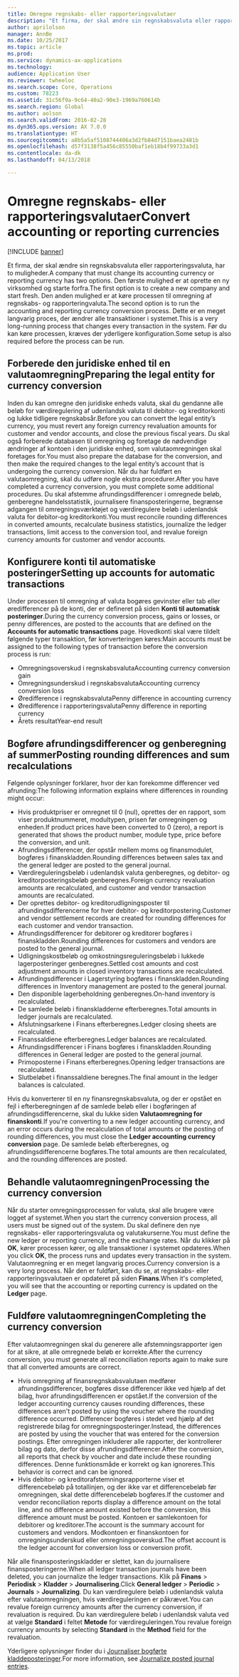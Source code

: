 ```yaml
---
title: Omregne regnskabs- eller rapporteringsvalutaer
description: "Et firma, der skal ændre sin regnskabsvaluta eller rapporteringsvaluta, har to muligheder."
author: aprilolson
manager: AnnBe
ms.date: 10/25/2017
ms.topic: article
ms.prod: 
ms.service: dynamics-ax-applications
ms.technology: 
audience: Application User
ms.reviewer: twheeloc
ms.search.scope: Core, Operations
ms.custom: 78223
ms.assetid: 31c56f9a-9c64-40a2-90e3-1969a760614b
ms.search.region: Global
ms.author: aolson
ms.search.validFrom: 2016-02-28
ms.dyn365.ops.version: AX 7.0.0
ms.translationtype: HT
ms.sourcegitcommit: a8b5a5af5108744406a3d2fb84d7151baea2481b
ms.openlocfilehash: d57f3138f5a456c85550baf1eb18b4f99733a3d1
ms.contentlocale: da-dk
ms.lasthandoff: 04/13/2018

---
```


# <a name="convert-accounting-or-reporting-currencies"></a><span data-ttu-id="239fa-103">Omregne regnskabs- eller rapporteringsvalutaer</span><span class="sxs-lookup"><span data-stu-id="239fa-103">Convert accounting or reporting currencies</span></span>

[!INCLUDE [banner](../includes/banner.md)]

<span data-ttu-id="239fa-104">Et firma, der skal ændre sin regnskabsvaluta eller rapporteringsvaluta, har to muligheder.</span><span class="sxs-lookup"><span data-stu-id="239fa-104">A company that must change its accounting currency or reporting currency has two options.</span></span> <span data-ttu-id="239fa-105">Den første mulighed er at oprette en ny virksomhed og starte forfra.</span><span class="sxs-lookup"><span data-stu-id="239fa-105">The first option is to create a new company and start fresh.</span></span> <span data-ttu-id="239fa-106">Den anden mulighed er at køre processen til omregning af regnskabs- og rapporteringvaluta.</span><span class="sxs-lookup"><span data-stu-id="239fa-106">The second option is to run the accounting and reporting currency conversion process.</span></span> <span data-ttu-id="239fa-107">Dette er en meget langvarig proces, der ændrer alle transaktioner i systemet.</span><span class="sxs-lookup"><span data-stu-id="239fa-107">This is a very long-running process that changes every transaction in the system.</span></span> <span data-ttu-id="239fa-108">Før du kan køre processen, kræves der yderligere konfiguration.</span><span class="sxs-lookup"><span data-stu-id="239fa-108">Some setup is also required before the process can be run.</span></span>

## <a name="preparing-the-legal-entity-for-currency-conversion"></a><span data-ttu-id="239fa-109">Forberede den juridiske enhed til en valutaomregning</span><span class="sxs-lookup"><span data-stu-id="239fa-109">Preparing the legal entity for currency conversion</span></span>
<span data-ttu-id="239fa-110">Inden du kan omregne den juridiske enheds valuta, skal du gendanne alle beløb for værdiregulering af udenlandsk valuta til debitor- og kreditorkonti og lukke tidligere regnskabsår.</span><span class="sxs-lookup"><span data-stu-id="239fa-110">Before you can convert the legal entity’s currency, you must revert any foreign currency revaluation amounts for customer and vendor accounts, and close the previous fiscal years.</span></span> <span data-ttu-id="239fa-111">Du skal også forberede databasen til omregning og foretage de nødvendige ændringer af kontoen i den juridiske enhed, som valutaomregningen skal foretages for.</span><span class="sxs-lookup"><span data-stu-id="239fa-111">You must also prepare the database for the conversion, and then make the required changes to the legal entity’s account that is undergoing the currency conversion.</span></span> <span data-ttu-id="239fa-112">Når du har fuldført en valutaomregning, skal du udføre nogle ekstra procedurer.</span><span class="sxs-lookup"><span data-stu-id="239fa-112">After you have completed a currency conversion, you must complete some additional procedures.</span></span> <span data-ttu-id="239fa-113">Du skal afstemme afrundingsdifferencer i omregnede beløb, genberegne handelsstatistik, journalisere finansposteringerne, begrænse adgangen til omregningsværktøjet og værdiregulere beløb i udenlandsk valuta for debitor-og kreditorkonti.</span><span class="sxs-lookup"><span data-stu-id="239fa-113">You must reconcile rounding differences in converted amounts, recalculate business statistics, journalize the ledger transactions, limit access to the conversion tool, and revalue foreign currency amounts for customer and vendor accounts.</span></span>

## <a name="setting-up-accounts-for-automatic-transactions"></a><span data-ttu-id="239fa-114">Konfigurere konti til automatiske posteringer</span><span class="sxs-lookup"><span data-stu-id="239fa-114">Setting up accounts for automatic transactions</span></span>
<span data-ttu-id="239fa-115">Under processen til omregning af valuta bogøres gevinster eller tab eller øredifferencer på de konti, der er defineret på siden **Konti til automatisk posteringer**.</span><span class="sxs-lookup"><span data-stu-id="239fa-115">During the currency conversion process, gains or losses, or penny differences, are posted to the accounts that are defined on the **Accounts for automatic transactions** page.</span></span> <span data-ttu-id="239fa-116">Hovedkonti skal være tildelt følgende typer transaktion, før konverteringen køres:</span><span class="sxs-lookup"><span data-stu-id="239fa-116">Main accounts must be assigned to the following types of transaction before the conversion process is run:</span></span>

-   <span data-ttu-id="239fa-117">Omregningsoverskud i regnskabsvaluta</span><span class="sxs-lookup"><span data-stu-id="239fa-117">Accounting currency conversion gain</span></span>
-   <span data-ttu-id="239fa-118">Omregningsunderskud i regnskabsvaluta</span><span class="sxs-lookup"><span data-stu-id="239fa-118">Accounting currency conversion loss</span></span>
-   <span data-ttu-id="239fa-119">Øredifference i regnskabsvaluta</span><span class="sxs-lookup"><span data-stu-id="239fa-119">Penny difference in accounting currency</span></span>
-   <span data-ttu-id="239fa-120">Øredifference i rapporteringsvaluta</span><span class="sxs-lookup"><span data-stu-id="239fa-120">Penny difference in reporting currency</span></span>
-   <span data-ttu-id="239fa-121">Årets resultat</span><span class="sxs-lookup"><span data-stu-id="239fa-121">Year-end result</span></span>

## <a name="posting-rounding-differences-and-sum-recalculations"></a><span data-ttu-id="239fa-122">Bogføre afrundingsdifferencer og genberegning af summer</span><span class="sxs-lookup"><span data-stu-id="239fa-122">Posting rounding differences and sum recalculations</span></span>
<span data-ttu-id="239fa-123">Følgende oplysninger forklarer, hvor der kan forekomme differencer ved afrunding:</span><span class="sxs-lookup"><span data-stu-id="239fa-123">The following information explains where differences in rounding might occur:</span></span>

-   <span data-ttu-id="239fa-124">Hvis produktpriser er omregnet til 0 (nul), oprettes der en rapport, som viser produktnummeret, modultypen, prisen før omregningen og enheden.</span><span class="sxs-lookup"><span data-stu-id="239fa-124">If product prices have been converted to 0 (zero), a report is generated that shows the product number, module type, price before the conversion, and unit.</span></span>
-   <span data-ttu-id="239fa-125">Afrundingsdifferencer, der opstår mellem moms og finansmodulet, bogføres i finanskladden.</span><span class="sxs-lookup"><span data-stu-id="239fa-125">Rounding differences between sales tax and the general ledger are posted to the general journal.</span></span>
-   <span data-ttu-id="239fa-126">Værdireguleringsbeløb i udenlandsk valuta genberegnes, og debitor- og kreditorposteringsbeløb genberegnes.</span><span class="sxs-lookup"><span data-stu-id="239fa-126">Foreign currency revaluation amounts are recalculated, and customer and vendor transaction amounts are recalculated.</span></span>
-   <span data-ttu-id="239fa-127">Der oprettes debitor- og kreditorudligningsposter til afrundingsdifferencerne for hver debitor- og kreditorpostering.</span><span class="sxs-lookup"><span data-stu-id="239fa-127">Customer and vendor settlement records are created for rounding differences for each customer and vendor transaction.</span></span>
-   <span data-ttu-id="239fa-128">Afrundingsdifferencer for debitorer og kreditorer bogføres i finanskladden.</span><span class="sxs-lookup"><span data-stu-id="239fa-128">Rounding differences for customers and vendors are posted to the general journal.</span></span>
-   <span data-ttu-id="239fa-129">Udligningskostbeløb og omkostningsreguleringsbeløb i lukkede lagerposteringer genberegnes.</span><span class="sxs-lookup"><span data-stu-id="239fa-129">Settled cost amounts and cost adjustment amounts in closed inventory transactions are recalculated.</span></span>
-   <span data-ttu-id="239fa-130">Afrundingsdifferencer i Lagerstyring bogføres i finanskladden.</span><span class="sxs-lookup"><span data-stu-id="239fa-130">Rounding differences in Inventory management are posted to the general journal.</span></span>
-   <span data-ttu-id="239fa-131">Den disponible lagerbeholdning genberegnes.</span><span class="sxs-lookup"><span data-stu-id="239fa-131">On-hand inventory is recalculated.</span></span>
-   <span data-ttu-id="239fa-132">De samlede beløb i finanskladderne efterberegnes.</span><span class="sxs-lookup"><span data-stu-id="239fa-132">Total amounts in ledger journals are recalculated.</span></span>
-   <span data-ttu-id="239fa-133">Afslutningsarkene i Finans efterberegnes.</span><span class="sxs-lookup"><span data-stu-id="239fa-133">Ledger closing sheets are recalculated.</span></span>
-   <span data-ttu-id="239fa-134">Finanssaldiene efterberegnes.</span><span class="sxs-lookup"><span data-stu-id="239fa-134">Ledger balances are recalculated.</span></span>
-   <span data-ttu-id="239fa-135">Afrundingsdifferencer i Finans bogføres i finanskladden.</span><span class="sxs-lookup"><span data-stu-id="239fa-135">Rounding differences in General ledger are posted to the general journal.</span></span>
-   <span data-ttu-id="239fa-136">Primoposterne i Finans efterberegnes.</span><span class="sxs-lookup"><span data-stu-id="239fa-136">Opening ledger transactions are recalculated.</span></span>
-   <span data-ttu-id="239fa-137">Slutbeløbet i finanssaldiene beregnes.</span><span class="sxs-lookup"><span data-stu-id="239fa-137">The final amount in the ledger balances is calculated.</span></span>

<span data-ttu-id="239fa-138">Hvis du konverterer til en ny finansregnskabsvaluta, og der er opstået en fejl i efterberegningen af de samlede beløb eller i bogføringen af afrundingsdifferencerne, skal du lukke siden **Valutaomregning for finanskonti**.</span><span class="sxs-lookup"><span data-stu-id="239fa-138">If you're converting to a new ledger accounting currency, and an error occurs during the recalculation of total amounts or the posting of rounding differences, you must close the **Ledger accounting currency conversion** page.</span></span> <span data-ttu-id="239fa-139">De samlede beløb efterberegnes, og afrundingsdifferencerne bogføres.</span><span class="sxs-lookup"><span data-stu-id="239fa-139">The total amounts are then recalculated, and the rounding differences are posted.</span></span>

## <a name="processing-the-currency-conversion"></a><span data-ttu-id="239fa-140">Behandle valutaomregningen</span><span class="sxs-lookup"><span data-stu-id="239fa-140">Processing the currency conversion</span></span>
<span data-ttu-id="239fa-141">Når du starter omregningsprocessen for valuta, skal alle brugere være logget af systemet.</span><span class="sxs-lookup"><span data-stu-id="239fa-141">When you start the currency conversion process, all users must be signed out of the system.</span></span> <span data-ttu-id="239fa-142">Du skal definere den nye regnskabs- eller rapporteringsvaluta og valutakurserne.</span><span class="sxs-lookup"><span data-stu-id="239fa-142">You must define the new ledger or reporting currency, and the exchange rates.</span></span> <span data-ttu-id="239fa-143">Når du klikker på **OK**, kører processen kører, og alle transaktioner i systemet opdateres.</span><span class="sxs-lookup"><span data-stu-id="239fa-143">When you click **OK**, the process runs and updates every transaction in the system.</span></span> <span data-ttu-id="239fa-144">Valutaomregning er en meget langvarig proces.</span><span class="sxs-lookup"><span data-stu-id="239fa-144">Currency conversion is a very long process.</span></span> <span data-ttu-id="239fa-145">Når den er fuldført, kan du se, at regnskabs- eller rapporteringsvalutaen er opdateret på siden **Finans**.</span><span class="sxs-lookup"><span data-stu-id="239fa-145">When it's completed, you will see that the accounting or reporting currency is updated on the **Ledger** page.</span></span>

## <a name="completing-the-currency-conversion"></a><span data-ttu-id="239fa-146">Fuldføre valutaomregningen</span><span class="sxs-lookup"><span data-stu-id="239fa-146">Completing the currency conversion</span></span>
<span data-ttu-id="239fa-147">Efter valutaomregningen skal du generere alle afstemningsrapporter igen for at sikre, at alle omregnede beløb er korrekte.</span><span class="sxs-lookup"><span data-stu-id="239fa-147">After the currency conversion, you must generate all reconciliation reports again to make sure that all converted amounts are correct.</span></span>

-   <span data-ttu-id="239fa-148">Hvis omregning af finansregnskabsvalutaen medfører afrundingsdifferencer, bogføres disse differencer ikke ved hjælp af det bilag, hvor afrundingsdifferencen er opstået.</span><span class="sxs-lookup"><span data-stu-id="239fa-148">If the conversion of the ledger accounting currency causes rounding differences, these differences aren't posted by using the voucher where the rounding difference occurred.</span></span> <span data-ttu-id="239fa-149">Differencer bogføres i stedet ved hjælp af det registrerede bilag for omregningsposteringer.</span><span class="sxs-lookup"><span data-stu-id="239fa-149">Instead, the differences are posted by using the voucher that was entered for the conversion postings.</span></span> <span data-ttu-id="239fa-150">Efter omregningen inkluderer alle rapporter, der kontrollerer bilag og dato, derfor disse afrundingsdifferencer.</span><span class="sxs-lookup"><span data-stu-id="239fa-150">After the conversion, all reports that check by voucher and date include these rounding differences.</span></span> <span data-ttu-id="239fa-151">Denne funktionsmåde er korrekt og kan ignoreres.</span><span class="sxs-lookup"><span data-stu-id="239fa-151">This behavior is correct and can be ignored.</span></span>
-   <span data-ttu-id="239fa-152">Hvis debitor- og kreditorafstemningsrapporterne viser et differencebeløb på totallinjen, og der ikke var et differencebeløb før omregningen, skal dette differencebeløb bogføres.</span><span class="sxs-lookup"><span data-stu-id="239fa-152">If the customer and vendor reconciliation reports display a difference amount on the total line, and no difference amount existed before the conversion, this difference amount must be posted.</span></span> <span data-ttu-id="239fa-153">Kontoen er samlekontoen for debitorer og kreditorer.</span><span class="sxs-lookup"><span data-stu-id="239fa-153">The account is the summary account for customers and vendors.</span></span> <span data-ttu-id="239fa-154">Modkontoen er finanskontoen for omregningsunderskud eller omregningsoverskud.</span><span class="sxs-lookup"><span data-stu-id="239fa-154">The offset account is the ledger account for conversion loss or conversion profit.</span></span>

<span data-ttu-id="239fa-155">Når alle finansposteringskladder er slettet, kan du journalisere finansposteringerne.</span><span class="sxs-lookup"><span data-stu-id="239fa-155">When all ledger transaction journals have been deleted, you can journalize the ledger transactions.</span></span> <span data-ttu-id="239fa-156">Klik på **Finans** &gt; **Periodisk** &gt; **Kladder** &gt; **Journalisering**.</span><span class="sxs-lookup"><span data-stu-id="239fa-156">Click **General ledger** &gt; **Periodic** &gt; **Journals** &gt; **Journalizing**.</span></span> <span data-ttu-id="239fa-157">Du kan værdiregulere beløb i udenlandsk valuta efter valutaomregningen, hvis værdireguleringen er påkrævet.</span><span class="sxs-lookup"><span data-stu-id="239fa-157">You can revalue foreign currency amounts after the currency conversion, if revaluation is required.</span></span> <span data-ttu-id="239fa-158">Du kan værdiregulere beløb i udenlandsk valuta ved at vælge **Standard** i feltet **Metode** for værdireguleringen.</span><span class="sxs-lookup"><span data-stu-id="239fa-158">You revalue foreign currency amounts by selecting **Standard** in the **Method** field for the revaluation.</span></span>

<span data-ttu-id="239fa-159">Yderligere oplysninger finder du i [Journaliser bogførte kladdeposteringer](tasks/journalize-posted-journal-entries.md).</span><span class="sxs-lookup"><span data-stu-id="239fa-159">For more information, see [Journalize posted journal entries](tasks/journalize-posted-journal-entries.md).</span></span>


